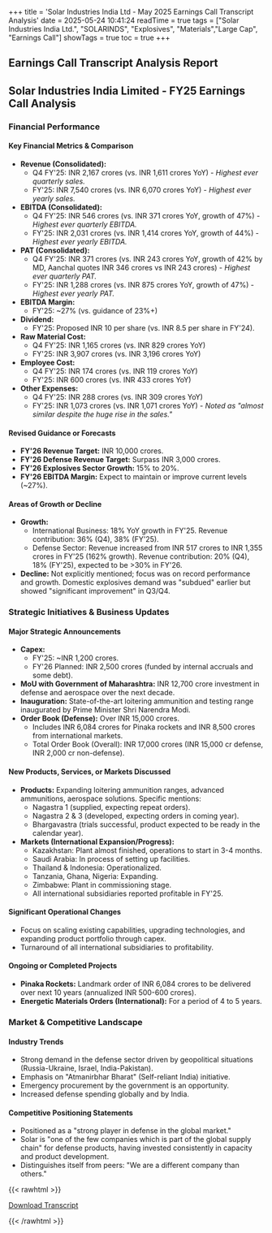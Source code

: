 +++
title = 'Solar Industries India Ltd - May 2025 Earnings Call Transcript Analysis'
date = 2025-05-24 10:41:24
readTime = true
tags = ["Solar Industries India Ltd.", "SOLARINDS", "Explosives", "Materials","Large Cap", "Earnings Call"]
showTags = true
toc = true
+++



## Earnings Call Transcript Analysis Report
## Solar Industries India Limited - FY25 Earnings Call Analysis

### Financial Performance

#### Key Financial Metrics & Comparison

*   **Revenue (Consolidated):**
    *   Q4 FY'25: INR 2,167 crores (vs. INR 1,611 crores YoY) - *Highest ever quarterly sales.*
    *   FY'25: INR 7,540 crores (vs. INR 6,070 crores YoY) - *Highest ever yearly sales.*
*   **EBITDA (Consolidated):**
    *   Q4 FY'25: INR 546 crores (vs. INR 371 crores YoY, growth of 47%) - *Highest ever quarterly EBITDA.*
    *   FY'25: INR 2,031 crores (vs. INR 1,414 crores YoY, growth of 44%) - *Highest ever yearly EBITDA.*
*   **PAT (Consolidated):**
    *   Q4 FY'25: INR 371 crores (vs. INR 243 crores YoY, growth of 42% by MD, Aanchal quotes INR 346 crores vs INR 243 crores) - *Highest ever quarterly PAT.*
    *   FY'25: INR 1,288 crores (vs. INR 875 crores YoY, growth of 47%) - *Highest ever yearly PAT.*
*   **EBITDA Margin:**
    *   FY'25: ~27% (vs. guidance of 23%+)
*   **Dividend:**
    *   FY'25: Proposed INR 10 per share (vs. INR 8.5 per share in FY'24).
*   **Raw Material Cost:**
    *   Q4 FY'25: INR 1,165 crores (vs. INR 829 crores YoY)
    *   FY'25: INR 3,907 crores (vs. INR 3,196 crores YoY)
*   **Employee Cost:**
    *   Q4 FY'25: INR 174 crores (vs. INR 119 crores YoY)
    *   FY'25: INR 600 crores (vs. INR 433 crores YoY)
*   **Other Expenses:**
    *   Q4 FY'25: INR 288 crores (vs. INR 309 crores YoY)
    *   FY'25: INR 1,073 crores (vs. INR 1,071 crores YoY) - *Noted as "almost similar despite the huge rise in the sales."*

#### Revised Guidance or Forecasts

*   **FY'26 Revenue Target:** INR 10,000 crores.
*   **FY'26 Defense Revenue Target:** Surpass INR 3,000 crores.
*   **FY'26 Explosives Sector Growth:** 15% to 20%.
*   **FY'26 EBITDA Margin:** Expect to maintain or improve current levels (~27%).

#### Areas of Growth or Decline

*   **Growth:**
    *   International Business: 18% YoY growth in FY'25. Revenue contribution: 36% (Q4), 38% (FY'25).
    *   Defense Sector: Revenue increased from INR 517 crores to INR 1,355 crores in FY'25 (162% growth). Revenue contribution: 20% (Q4), 18% (FY'25), expected to be >30% in FY'26.
*   **Decline:** Not explicitly mentioned; focus was on record performance and growth. Domestic explosives demand was "subdued" earlier but showed "significant improvement" in Q3/Q4.

### Strategic Initiatives & Business Updates

#### Major Strategic Announcements

*   **Capex:**
    *   FY'25: ~INR 1,200 crores.
    *   FY'26 Planned: INR 2,500 crores (funded by internal accruals and some debt).
*   **MoU with Government of Maharashtra:** INR 12,700 crore investment in defense and aerospace over the next decade.
*   **Inauguration:** State-of-the-art loitering ammunition and testing range inaugurated by Prime Minister Shri Narendra Modi.
*   **Order Book (Defense):** Over INR 15,000 crores.
    *   Includes INR 6,084 crores for Pinaka rockets and INR 8,500 crores from international markets.
    *   Total Order Book (Overall): INR 17,000 crores (INR 15,000 cr defense, INR 2,000 cr non-defense).

#### New Products, Services, or Markets Discussed

*   **Products:** Expanding loitering ammunition ranges, advanced ammunitions, aerospace solutions. Specific mentions:
    *   Nagastra 1 (supplied, expecting repeat orders).
    *   Nagastra 2 & 3 (developed, expecting orders in coming year).
    *   Bhargavastra (trials successful, product expected to be ready in the calendar year).
*   **Markets (International Expansion/Progress):**
    *   Kazakhstan: Plant almost finished, operations to start in 3-4 months.
    *   Saudi Arabia: In process of setting up facilities.
    *   Thailand & Indonesia: Operationalized.
    *   Tanzania, Ghana, Nigeria: Expanding.
    *   Zimbabwe: Plant in commissioning stage.
    *   All international subsidiaries reported profitable in FY'25.

#### Significant Operational Changes

*   Focus on scaling existing capabilities, upgrading technologies, and expanding product portfolio through capex.
*   Turnaround of all international subsidiaries to profitability.

#### Ongoing or Completed Projects

*   **Pinaka Rockets:** Landmark order of INR 6,084 crores to be delivered over next 10 years (annualized INR 500-600 crores).
*   **Energetic Materials Orders (International):** For a period of 4 to 5 years.

### Market & Competitive Landscape

#### Industry Trends

*   Strong demand in the defense sector driven by geopolitical situations (Russia-Ukraine, Israel, India-Pakistan).
*   Emphasis on "Atmanirbhar Bharat" (Self-reliant India) initiative.
*   Emergency procurement by the government is an opportunity.
*   Increased defense spending globally and by India.

#### Competitive Positioning Statements

*   Positioned as a "strong player in defense in the global market."
*   Solar is "one of the few companies which is part of the global supply chain" for defense products, having invested consistently in capacity and product development.
*   Distinguishes itself from peers: "We are a different company than others."



{{< rawhtml >}}

<div class="button-container">    
    <a href="https://www.bseindia.com/stockinfo/AnnPdfOpen.aspx?Pname=3620f511-96c6-42bb-9e39-e88ef36d67a4.pdf" target="_blank" class="report-button">
      <i class="fas fa-file-pdf"></i> Download Transcript
    </a>
</div>
    
{{< /rawhtml >}}
